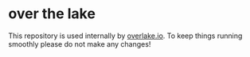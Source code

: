 # over the lake

This repository is used internally by [overlake.io](https://overlake.io).
To keep things running smoothly please do not make any changes!

